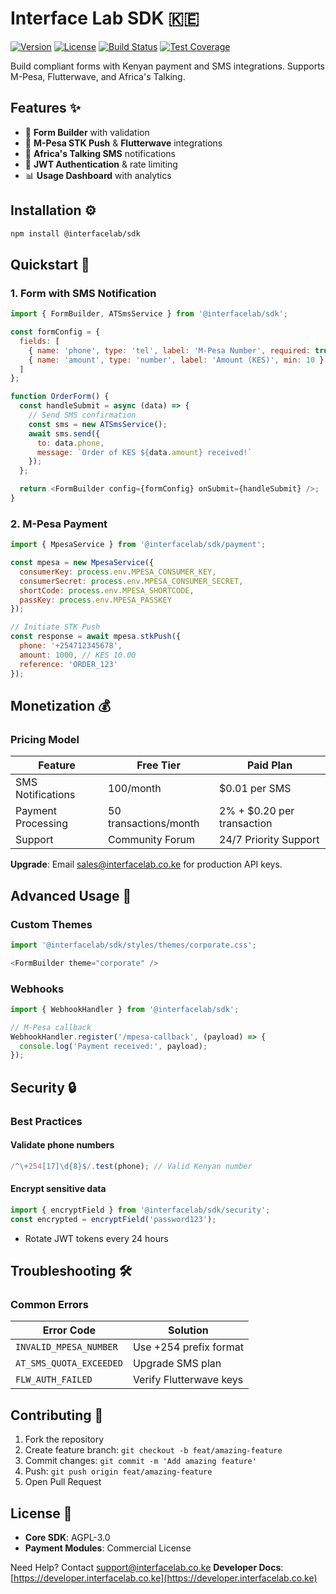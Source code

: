 # Interface Lab SDK 🇰🇪

[![Version](https://img.shields.io/npm/v/@interfacelab/sdk)](https://npmjs.com/package/@interfacelab/sdk)
[![License](https://img.shields.io/badge/License-AGPL%203.0%20%26%20Commercial-blue)](LICENSE)
[![Build Status](https://img.shields.io/github/actions/workflow/status/interfacelab/sdk/ci.yml)](https://github.com/interfacelab/sdk/actions)
[![Test Coverage](https://img.shields.io/codecov/c/github/interfacelab/sdk)](https://codecov.io/gh/interfacelab/sdk)

Build compliant forms with Kenyan payment and SMS integrations. Supports M-Pesa, Flutterwave, and Africa's Talking.

## Features ✨

* 📝 **Form Builder** with validation
* 📱 **M-Pesa STK Push** & **Flutterwave** integrations
* 📨 **Africa's Talking SMS** notifications
* 🔐 **JWT Authentication** & rate limiting
* 📊 **Usage Dashboard** with analytics

## Installation ⚙️

```bash
npm install @interfacelab/sdk
```

## Quickstart 🚀

### 1. Form with SMS Notification

```javascript
import { FormBuilder, ATSmsService } from '@interfacelab/sdk';

const formConfig = {
  fields: [
    { name: 'phone', type: 'tel', label: 'M-Pesa Number', required: true },
    { name: 'amount', type: 'number', label: 'Amount (KES)', min: 10 }
  ]
};

function OrderForm() {
  const handleSubmit = async (data) => {
    // Send SMS confirmation
    const sms = new ATSmsService();
    await sms.send({
      to: data.phone,
      message: `Order of KES ${data.amount} received!`
    });
  };

  return <FormBuilder config={formConfig} onSubmit={handleSubmit} />;
}
```

### 2. M-Pesa Payment

```javascript
import { MpesaService } from '@interfacelab/sdk/payment';

const mpesa = new MpesaService({
  consumerKey: process.env.MPESA_CONSUMER_KEY,
  consumerSecret: process.env.MPESA_CONSUMER_SECRET,
  shortCode: process.env.MPESA_SHORTCODE,
  passKey: process.env.MPESA_PASSKEY
});

// Initiate STK Push
const response = await mpesa.stkPush({
  phone: '+254712345678',
  amount: 1000, // KES 10.00
  reference: 'ORDER_123'
});
```

## Monetization 💰

### Pricing Model

| Feature            | Free Tier             | Paid Plan                   |
| ------------------ | --------------------- | --------------------------- |
| SMS Notifications  | 100/month             | \$0.01 per SMS              |
| Payment Processing | 50 transactions/month | 2% + \$0.20 per transaction |
| Support            | Community Forum       | 24/7 Priority Support       |

**Upgrade**: Email [sales@interfacelab.co.ke](mailto:sales@interfacelab.co.ke) for production API keys.

## Advanced Usage 🧠

### Custom Themes

```javascript
import '@interfacelab/sdk/styles/themes/corporate.css';

<FormBuilder theme="corporate" />
```

### Webhooks

```javascript
import { WebhookHandler } from '@interfacelab/sdk';

// M-Pesa callback
WebhookHandler.register('/mpesa-callback', (payload) => {
  console.log('Payment received:', payload);
});
```

## Security 🔒

### Best Practices

#### Validate phone numbers

```javascript
/^\+254[17]\d{8}$/.test(phone); // Valid Kenyan number
```

#### Encrypt sensitive data

```javascript
import { encryptField } from '@interfacelab/sdk/security';
const encrypted = encryptField('password123');
```

* Rotate JWT tokens every 24 hours

## Troubleshooting 🛠️

### Common Errors

| Error Code              | Solution                |
| ----------------------- | ----------------------- |
| `INVALID_MPESA_NUMBER`  | Use +254 prefix format  |
| `AT_SMS_QUOTA_EXCEEDED` | Upgrade SMS plan        |
| `FLW_AUTH_FAILED`       | Verify Flutterwave keys |

## Contributing 🤝

1. Fork the repository
2. Create feature branch: `git checkout -b feat/amazing-feature`
3. Commit changes: `git commit -m 'Add amazing feature'`
4. Push: `git push origin feat/amazing-feature`
5. Open Pull Request

## License 📄

* **Core SDK**: AGPL-3.0
* **Payment Modules**: Commercial License

Need Help? Contact [support@interfacelab.co.ke](mailto:support@interfacelab.co.ke)
**Developer Docs**: [https://developer.interfacelab.co.ke](https://developer.interfacelab.co.ke)
